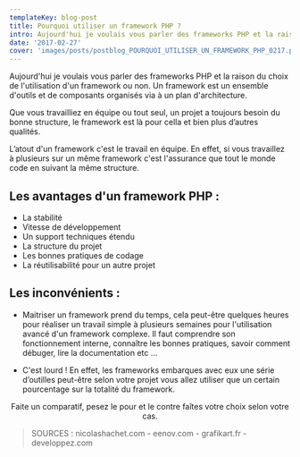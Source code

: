 ```yaml
---
templateKey: blog-post
title: Pourquoi utiliser un framework PHP ?
intro: Aujourd'hui je voulais vous parler des frameworks PHP et la raison du choix de l'utilisation d'un framework ou non.
date: '2017-02-27'
cover: 'images/posts/postblog_POURQUOI_UTILISER_UN_FRAMEWORK_PHP_0217.png'
---
```


Aujourd'hui je voulais vous parler des frameworks PHP et la raison du choix de l'utilisation d'un framework ou non. Un framework est un ensemble d'outils et de composants organisés via à un plan d'architecture.

Que vous travailliez en équipe ou tout seul, un projet a toujours besoin du bonne structure, le framework est là pour cella et bien plus d’autres qualités.

L’atout d'un framework c'est le travail en équipe. En effet, si vous travaillez à plusieurs sur un même framework c'est l'assurance que tout le monde code en suivant la même structure.

## Les avantages d'un framework PHP :

- La stabilité
- Vitesse de développement
- Un support techniques étendu
- La structure du projet
- Les bonnes pratiques de codage
- La réutilisabilité pour un autre projet

## Les inconvénients :

- Maitriser un framework prend du temps, cela peut-être quelques heures pour réaliser un travail simple à plusieurs semaines pour l'utilisation avancé d'un framework complexe. Il faut comprendre son fonctionnement interne, connaître les bonnes pratiques, savoir comment débuger, lire la documentation etc ...

- C'est lourd ! En effet, les frameworks embarques avec eux une série d’outilles peut-être selon votre projet vous allez utiliser que un certain pourcentage sur la totalité du framework.
  <br>

<p align="center">
 Faite un comparatif, pesez le pour et le contre faîtes votre choix selon votre cas.
</p>

> SOURCES : nicolashachet.com - eenov.com - grafikart.fr - developpez.com
